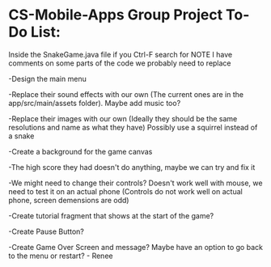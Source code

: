 # CS-Mobile-Apps Group Project To-Do List:
Inside the SnakeGame.java file if you Ctrl-F search for NOTE I have comments on some parts of the code we probably need to replace

-Design the main menu

-Replace their sound effects with our own (The current ones are in the app/src/main/assets folder). Maybe add music too?

-Replace their images with our own (Ideally they should be the same resolutions and name as what they have)
  Possibly use a squirrel instead of a snake

-Create a background for the game canvas

-The high score they had doesn't do anything, maybe we can try and fix it

-We might need to change their controls? Doesn't work well with mouse, we need to test it on an actual phone (Controls do not work well on actual phone, screen demensions are odd)

-Create tutorial fragment that shows at the start of the game?

-Create Pause Button?

-Create Game Over Screen and message? Maybe have an option to go back to the menu or restart? - Renee

